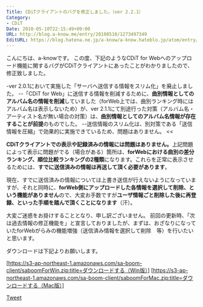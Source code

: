 ```yaml
---
Title: CDiTクライアントのバグを修正しました。（ver 2.2.1）
Category:
- CDiT
Date: 2010-05-10T22:15:49+09:00
URL: http://blog.a-know.me/entry/20100510/1273497349
EditURL: https://blog.hatena.ne.jp/a-know/a-know.hateblo.jp/atom/entry/12921228815727979839
---
```


こんにちは、a-knowです。
この度、下記のようなCDiT for Webへのアップロード機能に関するバグがCDiTクライアントにあったことがわかりましたので、修正致しました。


>>
-ver 2.0.1において実施した「サーバへ送信する情報をスリム化」を廃止しました。
--「CDiT for Web」に送信する情報を削減するために、<span style="font-weight:bold;">曲別情報としてのアルバム名の情報を削減</span>していました（forWeb上では、曲別ランキング時にはアルバム名は表示しないため）が、ver 2.1.1にて別途行った対策（アルバム名・アーティスト名が無い場合の対策）は、<span style="font-weight:bold;">曲別情報としてのアルバム名情報が存在することが前提</span>のものでした。
--送信情報のスリム化は、別対策である「送信情報を圧縮」で効果的に実施できているため、問題はありません。
<<


<span style="font-weight:bold;">CDiTクライアントでの表示や記録済みの情報には問題はありません。</span>上記問題によって表示に問題がでる（場合がある）箇所は、<span style="font-weight:bold;">forWebにおける曲別の差分ランキング、順位比較ランキングの2種類</span>になります。これらを正常に表示させるためには、<span style="font-weight:bold;">すでに送信済みの情報は再送して頂く必要があります</span>。


現在、すでに送信済みの情報については上書き送信が行えないようになっていますが、それと同時に、<span style="font-weight:bold;">forWeb側にアップロードした各情報を選択して削除、という機能がありません</span>ので、大変お手数ですが<span style="font-weight:bold;">ユーザ情報ごと削除した後に再登録、といった手順を踏んで頂くことになります</span>（汗）。


大変ご迷惑をお掛けすることとなり、申し訳ございません。
前回の更新時、「次は過去情報の修正機能を」と宣言しておりましたが、まずは、おざなりになっていたforWebがらみの機能増強（送信済み情報を選択して削除　等）を行いたいと思います。


ダウンロードは下記よりお願いします。


[https://s3-ap-northeast-1.amazonaws.com/sa-boom-client/saboomForWin.zip:title=ダウンロードする（Win版）]
[https://s3-ap-northeast-1.amazonaws.com/sa-boom-client/saboomForMac.zip:title=ダウンロードする（Mac版）]



<a href="http://twitter.com/share" class="twitter-share-button" data-count="horizontal" data-via="a_know" data-related="CDiT_info" data-lang="ja">Tweet</a><script type="text/javascript" src="//platform.twitter.com/widgets.js"></script>
